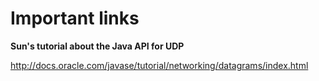 # Important links

**Sun's tutorial about the Java API for UDP**

http://docs.oracle.com/javase/tutorial/networking/datagrams/index.html


